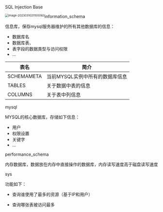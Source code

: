 SQL Injection Base

<img src="C:/Users/%E4%BF%AE%E9%9B%AF%E5%A4%A9/AppData/Roaming/Typora/typora-user-images/image-20230310211510163.png" alt="image-20230310211510163" style="zoom:67%;float:left" />



information_schema

信息库，保存mysql服务器维护的所有其他数据库的信息：

* 数据库名
* 数据库表、
* 表字段的数据类型与访问权限
* ...



| 表名       | 简介                            |
| ---------- | ------------------------------- |
| SCHEMAMETA | 当前MYSQL实例中所有的数据库信息 |
| TABLES     | 关于数据中表的信息              |
| COLUMNS    | 关于表中列信息                  |



mysql

MYSQL的核心数据库，存储如下信息：

* 用户
* 权限设置
* 关键字
* ...



performance_schema

内存数据库，数据放在内存中直接操作的数据库，内存读写速度高于磁盘读写速度



sys

功能如下：

* 查询谁使用了最多的资源（基于IP和用户）

* 查询哪张表被访问最多